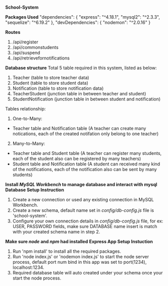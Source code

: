 **School-System**

**Packages Used**
"dependencies": {
"express": "^4.18.1",
"mysql2": "^2.3.3",
"sequelize": "^6.19.2"
},
"devDependencies": {
"nodemon": "^2.0.16"
}

**Routes**

1. /api/register
2. /api/commonstudents
3. /api/suspend
4. /api/retrievefornotifications

**Database structure**
Total 5 table required in this system, listed as below:

1. Teacher (table to store teacher data)
2. Student (table to store student data)
3. Notification (table to store notification data)
4. TeacherStudent (junction table in between teacher and student)
5. StudentNotification (junction table in between student and notification)

Tables relationship:

1. One-to-Many:

- Teacher table and Notification table
  (A teacher can create many notications, each of the created notifation only belong to one teacher)

2. Many-to-Many:

- Teacher table and Student table
  (A teacher can register many students, each of the student also can be registered by many teachers)
- Student table and Notification table
  (A student can received many kind of the notifications, each of the notification also can be sent by many students)

**Install _MySQL Workbench_ to manage database and interact with mysql**
**Database Setup Instruction**

1. Create a new connection or used any existing connection in MySQL Workbench.
2. Create a new schema, default name set in _config/db-config.js_ file is 'school-system'.
3. Configure your own connection details in _config/db-config.js_ file, for ex: USER, PASSWORD fields,
   make sure DATABASE name insert is match with your created schema name in step 2.

**Make sure _node_ and _npm_ had installed**
**Express App Setup Instuction**

1. Run 'npm install' to install all the required packages.
2. Run 'node index.js' or 'nodemon index.js' to start the node server process,
   default port num bind in this app was set to port(1234), localhost:1234.
3. Required database table will auto created under your schema once your start the node process.
